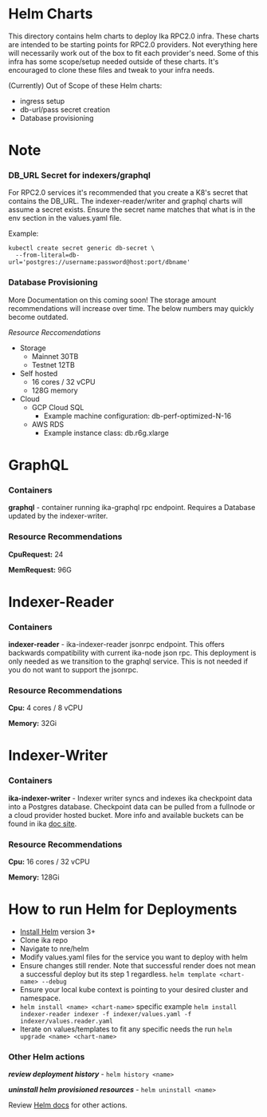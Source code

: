 # Helm Charts
This directory contains helm charts to deploy Ika RPC2.0 infra. These charts are intended to be starting points for RPC2.0 providers. Not everything here will necessarily work out of the box to fit each provider's need. Some of this infra has some scope/setup needed outside of these charts. It's encouraged to clone these files and tweak to your infra needs.

(Currently) Out of Scope of these Helm charts:
- ingress setup
- db-url/pass secret creation
- Database provisioning

# Note
### DB_URL Secret for indexers/graphql
For RPC2.0 services it's recommended that you create a K8's secret that contains the DB_URL. The indexer-reader/writer and graphql charts will assume a secret exists. Ensure the secret name matches that what is in the env section in the values.yaml file. 

Example:
```
kubectl create secret generic db-secret \
  --from-literal=db-url='postgres://username:password@host:port/dbname'
  ```

### Database Provisioning
More Documentation on this coming soon! The storage amount recommendations will increase over time. The below numbers may quickly become outdated.

*Resource Reccomendations*
- Storage
    - Mainnet 30TB
    - Testnet 12TB
- Self hosted
    - 16 cores / 32 vCPU
    - 128G memory
- Cloud
    - GCP Cloud SQL
        - Example machine configuration: db-perf-optimized-N-16
    - AWS RDS
        - Example instance class: db.r6g.xlarge


# GraphQL
### Containers
**graphql** - container running ika-graphql rpc endpoint. Requires a Database updated by the indexer-writer.

### Resource Recommendations

**CpuRequest:** 24

**MemRequest:** 96G

# Indexer-Reader
### Containers
**indexer-reader** - ika-indexer-reader jsonrpc endpoint. This offers backwards compatibility with current ika-node json rpc. This deployment is only needed as we transition to the graphql service. This is not needed if you do not want to support the jsonrpc.

### Resource Recommendations
**Cpu:** 4 cores / 8 vCPU

**Memory:** 32Gi

# Indexer-Writer
### Containers
**ika-indexer-writer** - Indexer writer syncs and indexes ika checkpoint data into a Postgres database. Checkpoint data can be pulled from a fullnode or a cloud provider hosted bucket. More info and available buckets can be found in ika [doc site](https://docs.ika.io/guides/developer/advanced/custom-indexer#remote-reader).

### Resource Recommendations
**Cpu:** 16 cores / 32 vCPU

**Memory:** 128Gi


# How to run Helm for Deployments

- [Install Helm](https://helm.sh/docs/intro/install/) version 3+
- Clone ika repo
- Navigate to nre/helm
- Modify values.yaml files for the service you want to deploy with helm
- Ensure changes still render. Note that successful render does not mean a successful deploy but its step 1 regardless. `helm template <chart-name> --debug`
- Ensure your local kube context is pointing to your desired cluster and namespace.
- `helm install <name> <chart-name>` specific example `helm install indexer-reader indexer -f indexer/values.yaml -f indexer/values.reader.yaml`
- Iterate on values/templates to fit any specific needs the run `helm upgrade <name> <chart-name>`

### Other Helm actions
***review deployment history*** - `helm history <name>`

***uninstall helm provisioned resources*** - `helm uninstall <name>`

Review [Helm docs](https://helm.sh/docs/) for other actions.


